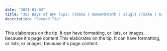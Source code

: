 ```yaml
---
date: "2021-01-02"
title: "365 Days of WFH Tips: {{date | momentMonth | slug}} {{date | momentDay | slug}}"
description: "Second Tip"
---
```


This elaborates on the tip. It can have formatting, or lists, or images, because it's page content.This elaborates on the tip. It can have formatting, or lists, or images, because it's page content.